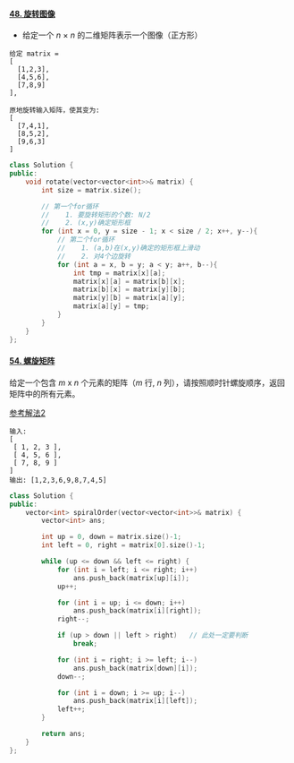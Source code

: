 #### [48. 旋转图像](https://leetcode-cn.com/problems/rotate-image/)

- 给定一个 *n* × *n* 的二维矩阵表示一个图像（正方形）

```shell
给定 matrix = 
[
  [1,2,3],
  [4,5,6],
  [7,8,9]
],

原地旋转输入矩阵，使其变为:
[
  [7,4,1],
  [8,5,2],
  [9,6,3]
]
```

```c++
class Solution { 
public:
    void rotate(vector<vector<int>>& matrix) {
        int size = matrix.size();

        // 第一个for循环
        //    1. 要旋转矩形的个数: N/2
        //    2. (x,y)确定矩形框
        for (int x = 0, y = size - 1; x < size / 2; x++, y--){
            // 第二个for循环
            //    1. (a,b)在(x,y)确定的矩形框上滑动
            //    2. 对4个边旋转
            for (int a = x, b = y; a < y; a++, b--){
                int tmp = matrix[x][a];
                matrix[x][a] = matrix[b][x];
                matrix[b][x] = matrix[y][b];
                matrix[y][b] = matrix[a][y];
                matrix[a][y] = tmp;
            }
        }
    }
};
```

#### [54. 螺旋矩阵](https://leetcode-cn.com/problems/spiral-matrix/)

给定一个包含 *m* x *n* 个元素的矩阵（*m* 行, *n* 列），请按照顺时针螺旋顺序，返回矩阵中的所有元素。

[参考解法2](https://leetcode-cn.com/problems/spiral-matrix/solution/shou-hui-tu-jie-liang-chong-bian-li-de-ce-lue-kan-/)

```shell
输入:
[
 [ 1, 2, 3 ],
 [ 4, 5, 6 ],
 [ 7, 8, 9 ]
]
输出: [1,2,3,6,9,8,7,4,5]
```

```c++
class Solution {
public:
    vector<int> spiralOrder(vector<vector<int>>& matrix) {
        vector<int> ans;

        int up = 0, down = matrix.size()-1;
        int left = 0, right = matrix[0].size()-1;

        while (up <= down && left <= right) {
            for (int i = left; i <= right; i++)
                ans.push_back(matrix[up][i]);
            up++;

            for (int i = up; i <= down; i++)
                ans.push_back(matrix[i][right]);
            right--;

            if (up > down || left > right)   // 此处一定要判断
                break;

            for (int i = right; i >= left; i--)
                ans.push_back(matrix[down][i]);
            down--;

            for (int i = down; i >= up; i--)
                ans.push_back(matrix[i][left]);
            left++;
        }

        return ans;
    }
};
```


